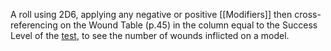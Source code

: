 A roll using 2D6, applying any negative or positive [[Modifiers]] then cross-referencing on the Wound Table (p.45) in the column equal to the Success Level of the [test](Tests.md), to see the number of wounds inflicted on a model.